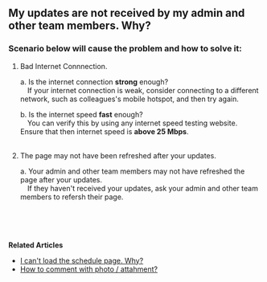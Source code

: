 ## My updates are not received by my admin and other team members. Why?

### Scenario below will cause the problem and how to solve it:

  1. Bad Internet Connnection.<br>

     a. Is the internet connection **strong** enough?<br>
  &emsp;If your internet connection is weak, consider connecting to a different network, such as colleagues's mobile hotspot, and then try again.<br>

     b. Is the internet speed **fast** enough?<br>
  &emsp;You can verify this by using any internet speed testing website. Ensure that then internet speed is **above 25 Mbps**.<br><br>

  2. The page may not have been refreshed after your updates.<br>

     a.  Your admin and other team members may not have refreshed the page after your updates.<br>
   &emsp;If they haven't received your updates, ask your admin and other team members to refersh their page.

<br><br><br>

**Related Articles**<br>
- [I can't load the schedule page. Why?](Can't_Load_Schedule_Page.md)
- [How to comment with photo / attahment?](Comment_With_Photo.md)
